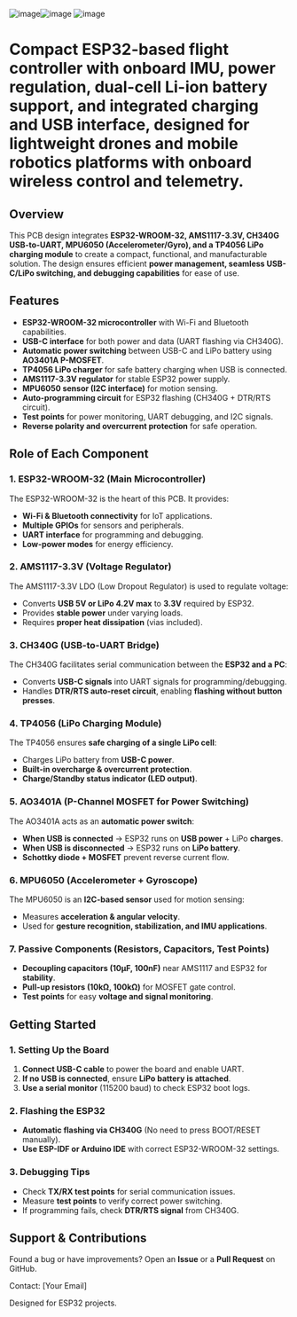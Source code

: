 ![image](https://github.com/user-attachments/assets/3c5e58f6-7e5a-467b-9b7b-20f2578aba3a)![image](https://github.com/user-attachments/assets/452a68d9-52b9-4608-9b74-4c7b35424b3c)
![image](https://github.com/user-attachments/assets/3565dafe-246f-4aea-9638-6be1949bb7d5)

# Compact ESP32-based flight controller with onboard IMU, power regulation, dual-cell Li-ion battery support, and integrated charging and USB interface, designed for lightweight drones and mobile robotics platforms with onboard wireless control and telemetry.

## Overview  
This PCB design integrates **ESP32-WROOM-32, AMS1117-3.3V, CH340G USB-to-UART, MPU6050 (Accelerometer/Gyro), and a TP4056 LiPo charging module** to create a compact, functional, and manufacturable solution. The design ensures efficient **power management, seamless USB-C/LiPo switching, and debugging capabilities** for ease of use.  

## Features  
- **ESP32-WROOM-32 microcontroller** with Wi-Fi and Bluetooth capabilities.  
- **USB-C interface** for both power and data (UART flashing via CH340G).  
- **Automatic power switching** between USB-C and LiPo battery using **AO3401A P-MOSFET**.  
- **TP4056 LiPo charger** for safe battery charging when USB is connected.  
- **AMS1117-3.3V regulator** for stable ESP32 power supply.  
- **MPU6050 sensor (I2C interface)** for motion sensing.  
- **Auto-programming circuit** for ESP32 flashing (CH340G + DTR/RTS circuit).  
- **Test points** for power monitoring, UART debugging, and I2C signals.  
- **Reverse polarity and overcurrent protection** for safe operation.  

## Role of Each Component  

### 1. ESP32-WROOM-32 (Main Microcontroller)  
The ESP32-WROOM-32 is the heart of this PCB. It provides:  
- **Wi-Fi & Bluetooth connectivity** for IoT applications.  
- **Multiple GPIOs** for sensors and peripherals.  
- **UART interface** for programming and debugging.  
- **Low-power modes** for energy efficiency.  

### 2. AMS1117-3.3V (Voltage Regulator)  
The AMS1117-3.3V LDO (Low Dropout Regulator) is used to regulate voltage:  
- Converts **USB 5V or LiPo 4.2V max** to **3.3V** required by ESP32.  
- Provides **stable power** under varying loads.  
- Requires **proper heat dissipation** (vias included).  

### 3. CH340G (USB-to-UART Bridge)  
The CH340G facilitates serial communication between the **ESP32 and a PC**:  
- Converts **USB-C signals** into UART signals for programming/debugging.  
- Handles **DTR/RTS auto-reset circuit**, enabling **flashing without button presses**.  

### 4. TP4056 (LiPo Charging Module)  
The TP4056 ensures **safe charging of a single LiPo cell**:  
- Charges LiPo battery from **USB-C power**.  
- **Built-in overcharge & overcurrent protection**.  
- **Charge/Standby status indicator (LED output)**.  

### 5. AO3401A (P-Channel MOSFET for Power Switching)  
The AO3401A acts as an **automatic power switch**:  
- **When USB is connected** → ESP32 runs on **USB power** + LiPo **charges**.  
- **When USB is disconnected** → ESP32 runs on **LiPo battery**.  
- **Schottky diode + MOSFET** prevent reverse current flow.  

### 6. MPU6050 (Accelerometer + Gyroscope)  
The MPU6050 is an **I2C-based sensor** used for motion sensing:  
- Measures **acceleration & angular velocity**.  
- Used for **gesture recognition, stabilization, and IMU applications**.  

### 7. Passive Components (Resistors, Capacitors, Test Points)  
- **Decoupling capacitors (10µF, 100nF)** near AMS1117 and ESP32 for **stability**.  
- **Pull-up resistors (10kΩ, 100kΩ)** for MOSFET gate control.  
- **Test points** for easy **voltage and signal monitoring**.  

## Getting Started  

### 1. Setting Up the Board  
1. **Connect USB-C cable** to power the board and enable UART.  
2. **If no USB is connected**, ensure **LiPo battery is attached**.  
3. **Use a serial monitor** (115200 baud) to check ESP32 boot logs.  

### 2. Flashing the ESP32  
- **Automatic flashing via CH340G** (No need to press BOOT/RESET manually).  
- **Use ESP-IDF or Arduino IDE** with correct ESP32-WROOM-32 settings.  

### 3. Debugging Tips  
- Check **TX/RX test points** for serial communication issues.  
- Measure **test points** to verify correct power switching.  
- If programming fails, check **DTR/RTS signal** from CH340G.  

## Support & Contributions  
Found a bug or have improvements? Open an **Issue** or a **Pull Request** on GitHub.  

Contact: [Your Email]  

Designed for ESP32 projects.  
